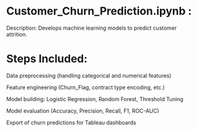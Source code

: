 # Customer_Churn_Prediction.ipynb :

Description: Develops machine learning models to predict customer attrition.

# Steps Included:

Data preprocessing (handling categorical and numerical features)

Feature engineering (Churn_Flag, contract type encoding, etc.)

Model building: Logistic Regression, Random Forest, Threshold Tuning

Model evaluation (Accuracy, Precision, Recall, F1, ROC-AUC)

Export of churn predictions for Tableau dashboards
